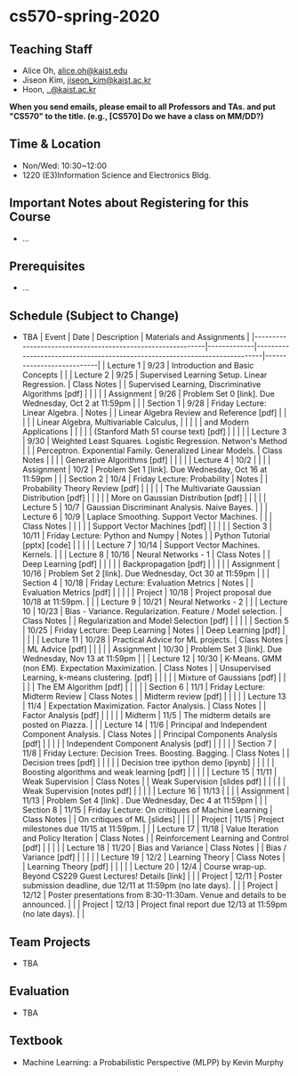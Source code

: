# cs570-spring-2020

## Teaching Staff

- Alice Oh, alice.oh@kaist.edu
- Jiseon Kim, jiseon_kim@kaist.ac.kr
- Hoon, ..@kaist.ac.kr

**When you send emails, please email to all Professors and TAs. and put "CS570" to the title. (e.g., [CS570] Do we have a class on MM/DD?)**

## Time & Location
- Non/Wed: 10:30~12:00
- 1220 (E3)Information Science and Electronics Bldg.

## Important Notes about Registering for this Course

- ...

## Prerequisites  

- ...
## Schedule (Subject to Change)

- TBA
| Event                                                      | Date        | Description                                                                | Materials and Assignments |
|------------------------------------------------------------|-------------|----------------------------------------------------------------------------|---------------------------|
| Lecture 1                                                  | 9/23        | Introduction and Basic Concepts                                            |                           |
| Lecture 2                                                  | 9/25        | Supervised Learning Setup. Linear Regression.                              | Class Notes               |
| Supervised Learning, Discriminative Algorithms [pdf]       |             |                                                                            |                           |
| Assignment                                                 | 9/26        | Problem Set 0 [link]. Due Wednesday, Oct 2 at 11:59pm                      |                           |
| Section 1                                                  | 9/28        | Friday Lecture: Linear Algebra.                                            | Notes                     |
| Linear Algebra Review and Reference [pdf]                  |             |                                                                            |                           |
| Linear Algebra, Multivariable Calculus,                    |             |                                                                            |                           |
| and Modern Applications                                    |             |                                                                            |                           |
| (Stanford Math 51 course text) [pdf]                       |             |                                                                            |                           |
| Lecture 3                                                  | 9/30        | Weighted Least Squares. Logistic Regression. Netwon's Method               |                           |
| Perceptron. Exponential Family. Generalized Linear Models. | Class Notes |                                                                            |                           |
| Generative Algorithms [pdf]                                |             |                                                                            |                           |
| Lecture 4                                                  | 10/2        |                                                                            |                           |
| Assignment                                                 | 10/2        | Problem Set 1 [link]. Due Wednesday, Oct 16 at 11:59pm                     |                           |
| Section 2                                                  | 10/4        | Friday Lecture: Probability                                                | Notes                     |
| Probability Theory Review [pdf]                            |             |                                                                            |                           |
| The Multivariate Gaussian Distribution [pdf]               |             |                                                                            |                           |
| More on Gaussian Distribution [pdf]                        |             |                                                                            |                           |
| Lecture 5                                                  | 10/7        | Gaussian Discriminant Analysis. Naive Bayes.                               |                           |
| Lecture 6                                                  | 10/9        | Laplace Smoothing. Support Vector Machines.                                |                           |
| Class Notes                                                |             |                                                                            |                           |
| Support Vector Machines [pdf]                              |             |                                                                            |                           |
| Section 3                                                  | 10/11       | Friday Lecture: Python and Numpy                                           | Notes                     |
| Python Tutorial [pptx] [code]                              |             |                                                                            |                           |
| Lecture 7                                                  | 10/14       | Support Vector Machines. Kernels.                                          |                           |
| Lecture 8                                                  | 10/16       | Neural Networks - 1                                                        | Class Notes               |
| Deep Learning [pdf]                                        |             |                                                                            |                           |
| Backpropagation [pdf]                                      |             |                                                                            |                           |
| Assignment                                                 | 10/16       | Problem Set 2 [link]. Due Wednesday, Oct 30 at 11:59pm                     |                           |
| Section 4                                                  | 10/18       | Friday Lecture: Evaluation Metrics                                         | Notes                     |
| Evaluation Metrics [pdf]                                   |             |                                                                            |                           |
| Project                                                    | 10/18       | Project proposal due 10/18 at 11:59pm.                                     |                           |
| Lecture 9                                                  | 10/21       | Neural Networks - 2                                                        |                           |
| Lecture 10                                                 | 10/23       | Bias - Variance. Regularization. Feature / Model selection.                | Class Notes               |
| Regularization and Model Selection [pdf]                   |             |                                                                            |                           |
| Section 5                                                  | 10/25       | Friday Lecture: Deep Learning                                              | Notes                     |
| Deep Learning [pdf]                                        |             |                                                                            |                           |
| Lecture 11                                                 | 10/28       | Practical Advice for ML projects.                                          | Class Notes               |
| ML Advice [pdf]                                            |             |                                                                            |                           |
| Assignment                                                 | 10/30       | Problem Set 3 [link]. Due Wednesday, Nov 13 at 11:59pm                     |                           |
| Lecture 12                                                 | 10/30       | K-Means. GMM (non EM). Expectation Maximization.                           | Class Notes               |
| Unsupervised Learning, k-means clustering. [pdf]           |             |                                                                            |                           |
| Mixture of Gaussians [pdf]                                 |             |                                                                            |                           |
| The EM Algorithm [pdf]                                     |             |                                                                            |                           |
| Section 6                                                  | 11/1        | Friday Lecture: Midterm Review                                             | Class Notes               |
| Midterm review [pdf]                                       |             |                                                                            |                           |
| Lecture 13                                                 | 11/4        | Expectation Maximization. Factor Analysis.                                 | Class Notes               |
| Factor Analysis [pdf]                                      |             |                                                                            |                           |
| Midterm                                                    | 11/5        | The midterm details are posted on Piazza.                                  |                           |
| Lecture 14                                                 | 11/6        | Principal and Independent Component Analysis.                              | Class Notes               |
| Principal Components Analysis [pdf]                        |             |                                                                            |                           |
| Independent Component Analysis [pdf]                       |             |                                                                            |                           |
| Section 7                                                  | 11/8        | Friday Lecture: Decision Trees. Boosting. Bagging.                         | Class Notes               |
| Decision trees [pdf]                                       |             |                                                                            |                           |
| Decision tree ipython demo [ipynb]                         |             |                                                                            |                           |
| Boosting algorithms and weak learning [pdf]                |             |                                                                            |                           |
| Lecture 15                                                 | 11/11       | Weak Supervision                                                           | Class Notes               |
| Weak Supervision [slides pdf]                              |             |                                                                            |                           |
| Weak Supervision [notes pdf]                               |             |                                                                            |                           |
| Lecture 16                                                 | 11/13       |                                                                            |                           |
| Assignment                                                 | 11/13       | Problem Set 4 [link] . Due Wednesday, Dec 4 at 11:59pm                     |                           |
| Section 8                                                  | 11/15       | Friday Lecture: On critiques of Machine Learning                           | Class Notes               |
| On critiques of ML [slides]                                |             |                                                                            |                           |
| Project                                                    | 11/15       | Project milestones due 11/15 at 11:59pm.                                   |                           |
| Lecture 17                                                 | 11/18       | Value Iteration and Policy Iteration                                       | Class Notes               |
| Reinforcement Learning and Control [pdf]                   |             |                                                                            |                           |
| Lecture 18                                                 | 11/20       | Bias and Variance                                                          | Class Notes               |
| Bias / Variance [pdf]                                      |             |                                                                            |                           |
| Lecture 19                                                 | 12/2        | Learning Theory                                                            | Class Notes               |
| Learning Theory [pdf]                                      |             |                                                                            |                           |
| Lecture 20                                                 | 12/4        | Course wrap-up. Beyond CS229 Guest Lectures! Details [link]                |                           |
| Project                                                    | 12/11       | Poster submission deadline, due 12/11 at 11:59pm (no late days).           |                           |
| Project                                                    | 12/12       | Poster presentations from 8:30-11:30am. Venue and details to be announced. |                           |
| Project                                                    | 12/13       | Project final report due 12/13 at 11:59pm (no late days).                  |                           |

## Team Projects

- TBA

## Evaluation

- TBA

## Textbook

- Machine Learning: a Probabilistic Perspective (MLPP) by Kevin Murphy
